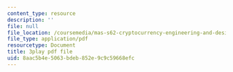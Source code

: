 ```yaml
---
content_type: resource
description: ''
file: null
file_location: /coursemedia/mas-s62-cryptocurrency-engineering-and-design-spring-2018/8aac5b4e5063bdeb852e9c9c59668efc_U2yAcsj7P_E.pdf
file_type: application/pdf
resourcetype: Document
title: 3play pdf file
uid: 8aac5b4e-5063-bdeb-852e-9c9c59668efc
---
```

